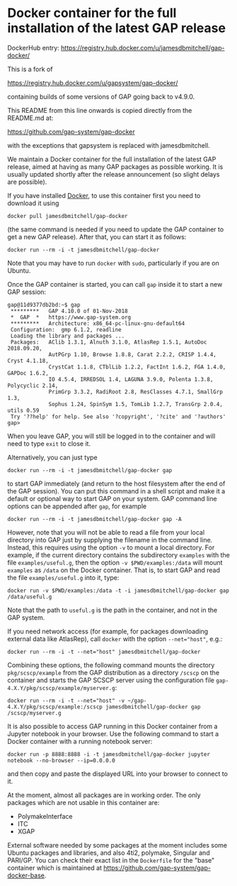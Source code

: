 # Docker container for the full installation of the latest GAP release

DockerHub entry: https://registry.hub.docker.com/u/jamesdbmitchell/gap-docker/

This is a fork of 

https://registry.hub.docker.com/u/gapsystem/gap-docker/

containing builds of some versions of GAP going back to v4.9.0. 

This README from this line onwards is copied directly from the README.md at:

https://github.com/gap-system/gap-docker

with the exceptions that gapsystem is replaced with jamesdbmitchell.

We maintain a Docker container for the full installation of the latest GAP
release, aimed at having as many GAP packages as possible working. 
It is usually updated shortly after the release announcement (so
slight delays are possible).

If you have installed [Docker](https://www.docker.com/), to use this
container first you need to download it using

    docker pull jamesdbmitchell/gap-docker

(the same command is needed if you need to update the GAP container to get a
new GAP release). After that, you can start it as follows:

    docker run --rm -i -t jamesdbmitchell/gap-docker

Note that you may have to run `docker` with `sudo`, particularly if you are
on Ubuntu.

Once the GAP container is started, you can call `gap` inside it to start a
new GAP session:

```
gap@11d9377db2bd:~$ gap
 *********   GAP 4.10.0 of 01-Nov-2018
 *  GAP  *   https://www.gap-system.org
 *********   Architecture: x86_64-pc-linux-gnu-default64
 Configuration:  gmp 6.1.2, readline
 Loading the library and packages ...
 Packages:   AClib 1.3.1, Alnuth 3.1.0, AtlasRep 1.5.1, AutoDoc 2018.09.20, 
             AutPGrp 1.10, Browse 1.8.8, Carat 2.2.2, CRISP 1.4.4, Cryst 4.1.18, 
             CrystCat 1.1.8, CTblLib 1.2.2, FactInt 1.6.2, FGA 1.4.0, GAPDoc 1.6.2, 
             IO 4.5.4, IRREDSOL 1.4, LAGUNA 3.9.0, Polenta 1.3.8, Polycyclic 2.14, 
             PrimGrp 3.3.2, RadiRoot 2.8, ResClasses 4.7.1, SmallGrp 1.3, 
             Sophus 1.24, SpinSym 1.5, TomLib 1.2.7, TransGrp 2.0.4, utils 0.59
 Try '??help' for help. See also '?copyright', '?cite' and '?authors'
gap> 
```

When you leave GAP, you will still be logged in to the container and will
need to type `exit` to close it.

Alternatively, you can just type

    docker run --rm -i -t jamesdbmitchell/gap-docker gap

to start GAP immediately (and return to the host filesystem after the end of
the GAP session). You can put this command in a shell script and make it a
default or optional way to start GAP on your system. GAP command line options
can be appended after `gap`, for example

    docker run --rm -i -t jamesdbmitchell/gap-docker gap -A

However, note that you will not be able to read a file from your local
directory into GAP just by supplying the filename in the command line.
Instead, this requires using the option `-v` to mount a local directory.
For example, if the current directory contains the subdirectory `examples`
with the file `examples/useful.g`, then the option `-v $PWD/examples:/data`
will mount `examples` as `/data` on the Docker container. That is, to start
GAP and read the file `examples/useful.g` into it, type:

    docker run -v $PWD/examples:/data -t -i jamesdbmitchell/gap-docker gap /data/useful.g

Note that the path to `useful.g` is the path in the container, and not in the GAP system.

If you need network access (for example, for packages downloading external
data like AtlasRep), call `docker` with the option `--net="host"`, e.g.:

    docker run --rm -i -t --net="host" jamesdbmitchell/gap-docker

Combining these options, the following command mounts the directory
`pkg/scscp/example` from the GAP distribution as a directory `/scscp`
on the container and starts the GAP SCSCP server using the configuration
file `gap-4.X.Y/pkg/scscp/example/myserver.g`:

    docker run --rm -i -t --net="host" -v ~/gap-4.X.Y/pkg/scscp/example:/scscp jamesdbmitchell/gap-docker gap /scscp/myserver.g

It is also possible to access GAP running in this Docker container from a
Jupyter notebook in your browser. Use the following command to start a Docker
container with a running notebook server:

    docker run -p 8888:8888 -i -t jamesdbmitchell/gap-docker jupyter notebook --no-browser --ip=0.0.0.0

and then copy and paste the displayed URL into your browser to connect to it.

At the moment, almost all packages are in working order. The only packages
which are not usable in this container are:
* PolymakeInterface
* ITC
* XGAP

External software needed by some packages at the moment includes some Ubuntu
packages and libraries, and also 4ti2, polymake, Singular and PARI/GP. You can
check their exact list in the `Dockerfile` for the "base" container which is
maintained at https://github.com/gap-system/gap-docker-base.
